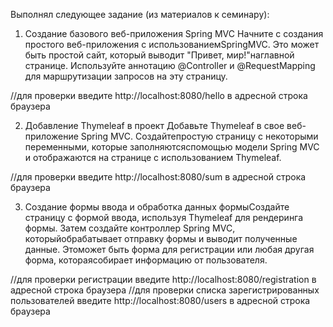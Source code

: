 Выполнял следующее задание (из материалов к семинару):

1. Создание базового веб-приложения Spring MVC
Начните с создания простого веб-приложения с использованиемSpringMVC. Это может быть простой сайт, который выводит "Привет, мир!"наглавной странице. Используйте аннотацию @Controller и
@RequestMapping для маршрутизации запросов на эту страницу.

//для проверки введите http://localhost:8080/hello в адресной строка браузера

2. Добавление Thymeleaf в проект
Добавьте Thymeleaf в свое веб-приложение Spring MVC. Создайтепростую страницу с некоторыми переменными, которые заполняютсяспомощью модели Spring MVC и отображаются на странице с
использованием Thymeleaf.

//для проверки введите http://localhost:8080/sum в адресной строка браузера

3. Создание формы ввода и обработка данных формыСоздайте страницу с формой ввода, используя Thymeleaf для
рендеринга формы. Затем создайте контроллер Spring MVC, которыйобрабатывает отправку формы и выводит полученные данные. Этоможет быть форма для регистрации или любая другая форма,
котораясобирает информацию от пользователя.

//для проверки регистрации введите http://localhost:8080/registration в адресной строка браузера
//для проверки списка зарегистрированных пользователей введите http://localhost:8080/users в адресной строка браузера
